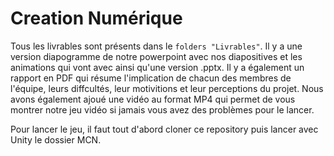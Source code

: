 # Creation Numérique

Tous les livrables sont présents dans le `folders "Livrables"`. Il y a une version diapogramme de notre powerpoint avec nos diapositives et les animations qui vont avec ainsi qu'une version .pptx. Il y a également un rapport en PDF qui résume l'implication de chacun des membres de l'équipe, leurs diffcultés, leur motivitions et leur perceptions du projet. Nous avons également ajoué une vidéo au format MP4 qui permet de vous montrer notre jeu vidéo si jamais vous avez des problèmes pour le lancer.

Pour lancer le jeu, il faut tout d'abord cloner ce repository puis lancer avec Unity le dossier MCN.